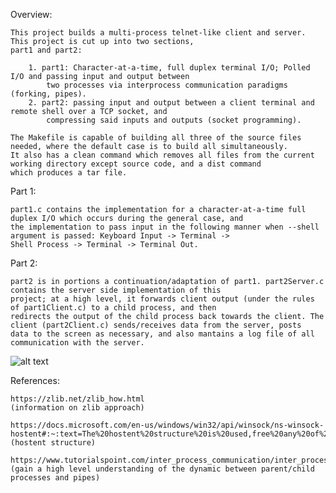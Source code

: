 Overview:

	This project builds a multi-process telnet-like client and server. This project is cut up into two sections,
	part1 and part2:

		1. part1: Character-at-a-time, full duplex terminal I/O; Polled I/O and passing input and output between 
			two processes via interprocess communication paradigms (forking, pipes).
		2. part2: passing input and output between a client terminal and remote shell over a TCP socket, and 
			compressing said inputs and outputs (socket programming).

	The Makefile is capable of building all three of the source files needed, where the default case is to build all simultaneously. 
	It also has a clean command which removes all files from the current working directory except source code, and a dist command 
	which produces a tar file.

Part 1:

	part1.c contains the implementation for a character-at-a-time full duplex I/O which occurs during the general case, and 
	the implementation to pass input in the following manner when --shell argument is passed: Keyboard Input -> Terminal -> 
	Shell Process -> Terminal -> Terminal Out. 

Part 2:

	part2 is in portions a continuation/adaptation of part1. part2Server.c contains the server side implementation of this 
	project; at a high level, it forwards client output (under the rules of part1Client.c) to a child process, and then 
	redirects the output of the child process back towards the client. The client (part2Client.c) sends/receives data from the server, posts
	data to the screen as necessary, and also mantains a log file of all communication with the server.

![alt text](http://web.cs.ucla.edu/~harryxu/courses/111/winter21/ProjectGuide/P1B_design.png)


References: 


	https://zlib.net/zlib_how.html 
	(information on zlib approach)

	https://docs.microsoft.com/en-us/windows/win32/api/winsock/ns-winsock-hostent#:~:text=The%20hostent%20structure%20is%20used,free%20any%20of%20its%20components.
	(hostent structure)

	https://www.tutorialspoint.com/inter_process_communication/inter_process_communication_pipes.htm#:~:text=Two%2Dway%20Communication%20Using%20Pipes&text=Step%201%20%E2%88%92%20Create%20two%20pipes,2%20%E2%88%92%20Create%20a%20child%20process.
	(gain a high level understanding of the dynamic between parent/child processes and pipes)
